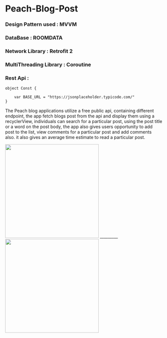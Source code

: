 # Peach-Blog-Post



### Design Pattern used : MVVM

### DataBase : ROOMDATA

### Network Library : Retrofit 2

### MultiThreading Library : Coroutine

### Rest Api : 
```
object Const {

    var BASE_URL = "https://jsonplaceholder.typicode.com/"
}
```

The Peach blog applications utilize a free public api, containing different endpoint, the app fetch 
blogs post from the api and display them using a recyclerView, individuals can search for a particular
post, using the post title or a word on the post body, the app also gives users opportunity to add post 
to the list, view comments for a particular post and add comments also. it also gives an average time 
estimate to read a particular post. 








<img src="https://user-images.githubusercontent.com/46386915/131922533-267d1682-6a4a-4c26-ac8b-2cdb06e2ab6e.png" width="300" > _________<img src="https://user-images.githubusercontent.com/46386915/131922819-4c413825-0f64-4c4a-a70e-3b7d8d1a3936.png" width="300">


